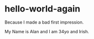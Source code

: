 # hello-world-again
Because I made a bad first impression.

My Name is Alan and I am 34yo and Irish.
